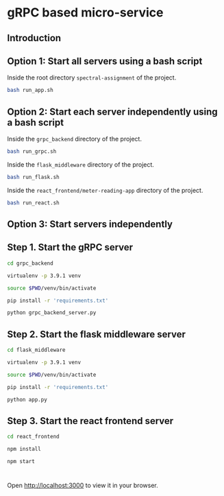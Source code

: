 # gRPC based micro-service

## Introduction

## Option 1: Start all servers using a bash script

Inside the root directory `spectral-assignment` of the project.

```bash
bash run_app.sh
```

## Option 2: Start each server independently using a bash script

Inside the `grpc_backend` directory of the project.

```bash
bash run_grpc.sh
```

Inside the `flask_middleware` directory of the project.

```bash
bash run_flask.sh
```

Inside the `react_frontend/meter-reading-app` directory of the project.

```bash
bash run_react.sh
```

## Option 3: Start servers independently

## Step 1. Start the gRPC server

```bash
cd grpc_backend
```

```bash
virtualenv -p 3.9.1 venv
```

```bash
source $PWD/venv/bin/activate
```

```bash
pip install -r 'requirements.txt'
```

```bash
python grpc_backend_server.py
```

## Step 2. Start the flask middleware server

```bash
cd flask_middleware
```

```bash
virtualenv -p 3.9.1 venv
```

```bash
source $PWD/venv/bin/activate
```

```bash
pip install -r 'requirements.txt'
```

```bash
python app.py
```

## Step 3. Start the react frontend server

```bash
cd react_frontend
```

```bash
npm install
```

```bash
npm start
```

#

Open [http://localhost:3000](http://localhost:3000) to view it in your browser.
